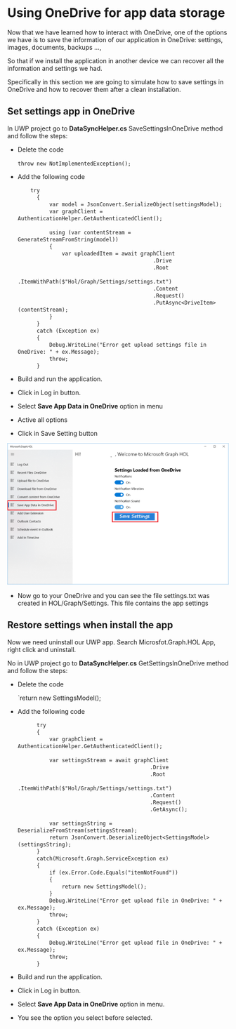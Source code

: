 # Using OneDrive for app data storage

Now that we have learned how to interact with OneDrive, one of the options we have is to save the information of our application in OneDrive: settings, images, documents, backups ..., 

So that if we install the application in another device we can recover all the information and settings we had.

Specifically in this section we are going to simulate how to save settings in OneDrive and how to recover them after a clean installation.

## Set settings app in OneDrive

In UWP project go to **DataSyncHelper.cs** SaveSettingsInOneDrive method and follow the steps:

- Delete the code

	`throw new NotImplementedException();`

- Add the following code

          try
            {
                var model = JsonConvert.SerializeObject(settingsModel);
                var graphClient = AuthenticationHelper.GetAuthenticatedClient();
          
                using (var contentStream = GenerateStreamFromString(model))
                {
                    var uploadedItem = await graphClient
                                                 .Drive
                                                 .Root
                                                 .ItemWithPath($"Hol/Graph/Settings/settings.txt")
                                                 .Content
                                                 .Request()
                                                 .PutAsync<DriveItem>(contentStream);
                }
            }
            catch (Exception ex)
            {
                Debug.WriteLine("Error get upload settings file in OneDrive: " + ex.Message);
                throw;
            }

- Build and run the application.

- Click in Log in button.

- Select **Save App Data in OneDrive** option in menu

- Active all options

- Click in Save Setting button

![alt text](/labs-pr/Drive-user-engagement-across-all-your-devices-with-Microsoft-Graph/media/SaveAppData.png)

- Now go to your OneDrive and you can see the file settings.txt was created in HOL/Graph/Settings. This file contains the app settings

## Restore settings when install the app

Now we need uninstall our UWP app. Search Microsfot.Graph.HOL App, right click and uninstall.

No in UWP project go to **DataSyncHelper.cs** GetSettingsInOneDrive method and follow the steps:

- Delete the code

	`return new SettingsModel();

- Add the following code

            try
            {                
                var graphClient = AuthenticationHelper.GetAuthenticatedClient();

                var settingsStream = await graphClient
                                                .Drive
                                                .Root
                                                .ItemWithPath($"Hol/Graph/Settings/settings.txt")
                                                .Content
                                                .Request()
                                                .GetAsync();

                var settingsString = DeserializeFromStream(settingsStream);
                return JsonConvert.DeserializeObject<SettingsModel>(settingsString);
            }
            catch(Microsoft.Graph.ServiceException ex)
            {
                if (ex.Error.Code.Equals("itemNotFound"))
                {
                    return new SettingsModel();
                }
                Debug.WriteLine("Error get upload file in OneDrive: " + ex.Message);
                throw;
            }
            catch (Exception ex)
            {
                Debug.WriteLine("Error get upload file in OneDrive: " + ex.Message);
                throw;
            }



- Build and run the application.

- Click in Log in button.

- Select **Save App Data in OneDrive** option in menu.

- You see the option you select before selected.

